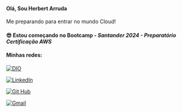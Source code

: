 #### Olá, Sou Herbert Arruda

Me preparando para entrar no mundo Cloud!

#### 😎 Estou começando no Bootcamp - *Santander 2024 - Preparatório Certificação AWS*

#### Minhas redes:

[![DIO](https://img.shields.io/badge/-DIO-30A3DC?style=for-the-badge)](https://web.dio.me/users/herbert_ribeiro30/?tab=achievements)

[![LinkedIn](https://img.shields.io/badge/-LinkedIn-%230A66C2?style=flat-square&labelColor=%230A66C2&logo=linkedin&logoColor=black&link=https://www.linkedin.com/in/herbert-arruda//)](https://www.linkedin.com/in/herbert-arruda/)

[![Git Hub](https://img.shields.io/badge/-GitHub-1ca0f1?style=flat-square&labelColor=1ca0f1&logo=github&logoColor=black&link=https://github.com/herbertheae)](https://github.com/herbertheae)

[![Gmail](https://img.shields.io/badge/herbert.ribeiro30@gmail.com-%230078D4.svg?style=flat-square&logo=gmail&logoColor=black&link=mailto:herbert.ribeiro30@gmail.com)](mailto:herbert.ribeiro30@gmail.com)
